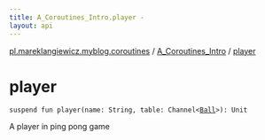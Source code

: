 ```yaml
---
title: A_Coroutines_Intro.player - 
layout: api
---
```


<div class='api-docs-breadcrumbs'><a href="../index.html">pl.mareklangiewicz.myblog.coroutines</a> / <a href="index.html">A_Coroutines_Intro</a> / <a href=".">player</a></div>

# player

<div class="signature"><code><span class="keyword">suspend</span> <span class="keyword">fun </span><span class="identifier">player</span><span class="symbol">(</span><span class="parameterName" id="pl.mareklangiewicz.myblog.coroutines.A_Coroutines_Intro$player(kotlin.String, kotlinx.coroutines.experimental.channels.Channel((pl.mareklangiewicz.myblog.coroutines.A_Coroutines_Intro.Ball)))/name">name</span><span class="symbol">:</span>&nbsp;<span class="identifier">String</span><span class="symbol">, </span><span class="parameterName" id="pl.mareklangiewicz.myblog.coroutines.A_Coroutines_Intro$player(kotlin.String, kotlinx.coroutines.experimental.channels.Channel((pl.mareklangiewicz.myblog.coroutines.A_Coroutines_Intro.Ball)))/table">table</span><span class="symbol">:</span>&nbsp;<span class="identifier">Channel</span><span class="symbol">&lt;</span><a href="-ball/index.html"><span class="identifier">Ball</span></a><span class="symbol">&gt;</span><span class="symbol">)</span><span class="symbol">: </span><span class="identifier">Unit</span></code></div>

A player in ping pong game

